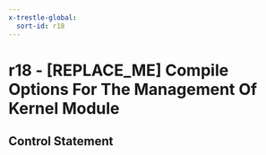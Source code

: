 ```yaml
---
x-trestle-global:
  sort-id: r18
---
```


# r18 - \[REPLACE_ME\] Compile Options For The Management Of Kernel Module

## Control Statement
